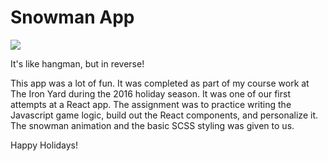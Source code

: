 # Snowman App

![](http://i.imgur.com/SoQJh1c.gifv)

It's like hangman, but in reverse!

This app was a lot of fun. It was completed as part of my course work at The Iron Yard during the 2016 holiday season. It was one of our first attempts at a React app. The assignment was to practice writing the Javascript game logic, build out the React components, and personalize it. The snowman animation and the basic SCSS styling was given to us.

Happy Holidays!
